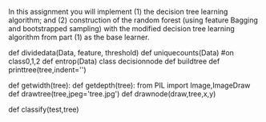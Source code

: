 In this assignment you will implement (1) the decision tree learning algorithm; and (2) construction of the
random forest (using feature Bagging and bootstrapped sampling) with the modified decision tree learning
algorithm from part (1) as the base learner.

def dividedata(Data, feature, threshold)
def uniquecounts(Data)  #on class0,1,2
def entrop(Data)
class decisionnode
def buildtree
def printtree(tree,indent='')


def getwidth(tree):
def getdepth(tree):
from PIL import Image,ImageDraw
def drawtree(tree,jpeg='tree.jpg')
def drawnode(draw,tree,x,y)


def classify(test,tree)
